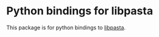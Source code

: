 Python bindings for libpasta
===========================

This package is for python bindings to [libpasta](https://http://libpasta.github.io/).